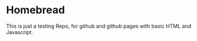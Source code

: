 # Homebread

This is just a testing Repo, for github and github pages with basic HTML and Javascript.
